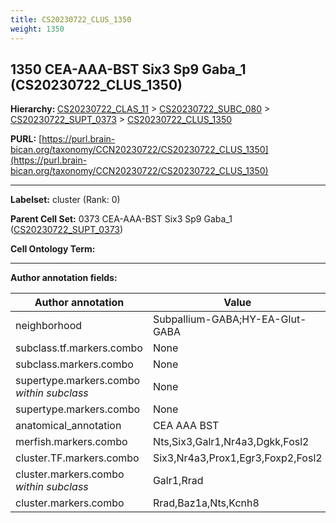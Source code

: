 ```yaml
---
title: CS20230722_CLUS_1350
weight: 1350
---
```

## 1350 CEA-AAA-BST Six3 Sp9 Gaba_1 (CS20230722_CLUS_1350)
<b>Hierarchy: </b>
[CS20230722_CLAS_11](../CS20230722_CLAS_11) >
[CS20230722_SUBC_080](../CS20230722_SUBC_080) >
[CS20230722_SUPT_0373](../CS20230722_SUPT_0373) >
[CS20230722_CLUS_1350](../CS20230722_CLUS_1350)

**PURL:** [https://purl.brain-bican.org/taxonomy/CCN20230722/CS20230722_CLUS_1350](https://purl.brain-bican.org/taxonomy/CCN20230722/CS20230722_CLUS_1350)

---


**Labelset:** cluster (Rank: 0)

**Parent Cell Set:** 0373 CEA-AAA-BST Six3 Sp9 Gaba_1 ([CS20230722_SUPT_0373](../CS20230722_SUPT_0373))



**Cell Ontology Term:** 

[MARKER GENES.]: #


---

[TRANSFERRED ANNOTATIONS.]: #


[AUTHOR ANNOTATION FIELDS.]: #


**Author annotation fields:**

| Author annotation | Value |
|-------------------|-------|
|neighborhood|Subpallium-GABA;HY-EA-Glut-GABA|
|subclass.tf.markers.combo|None|
|subclass.markers.combo|None|
|supertype.markers.combo _within subclass_|None|
|supertype.markers.combo|None|
|anatomical_annotation|CEA AAA BST|
|merfish.markers.combo|Nts,Six3,Galr1,Nr4a3,Dgkk,Fosl2|
|cluster.TF.markers.combo|Six3,Nr4a3,Prox1,Egr3,Foxp2,Fosl2|
|cluster.markers.combo _within subclass_|Galr1,Rrad|
|cluster.markers.combo|Rrad,Baz1a,Nts,Kcnh8|
